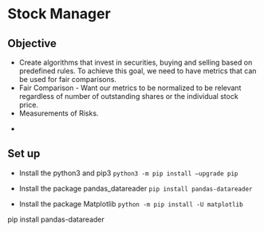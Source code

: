 # Stock Manager

## Objective
* Create algorithms that invest in securities,  buying and selling based on predefined rules.
To achieve this goal, we need to have metrics that can be used for fair comparisons.
* Fair Comparison - Want our metrics to be normalized to be relevant regardless of number of outstanding shares or the individual stock price. 
* Measurements of Risks.
- 


## Set up 
* Install the python3 and pip3
`python3 -m pip install –upgrade pip`

* Install the package pandas_datareader
`pip install pandas-datareader`

* Install the package Matplotlib
`python -m pip install -U matplotlib`


pip install pandas-datareader